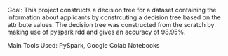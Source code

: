 Goal: This project constructs a decision tree for a dataset containing the information about applicants by constrcuting a decision tree based on the attribute values. The decision tree was constructed from the scratch by making use of pyspark rdd and gives an accuracy of 98.95%. 

Main Tools Used: PySpark, Google Colab Notebooks